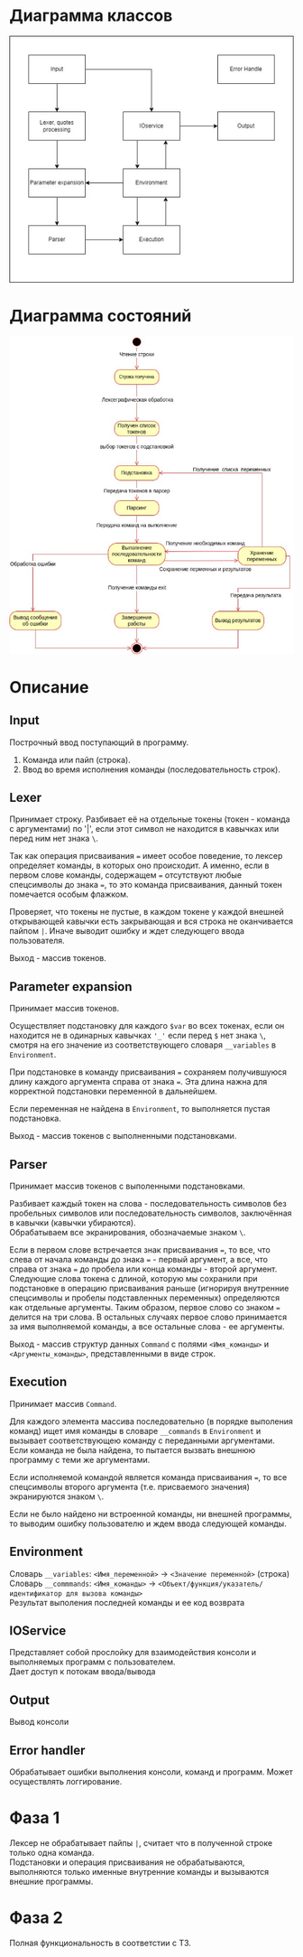 # Диаграмма классов

![](Classes.jpg)

# Диаграмма состояний

![](States.jpg)

# Описание

## Input
Построчный ввод поступающий в программу.
1. Команда или пайп (строка).
2. Ввод во время исполнения команды (последовательность строк).

## Lexer
Принимает строку. Разбивает её на отдельные токены (токен - команда с аргументами) по '|', если этот символ не находится в кавычках или перед ним нет знака `\`.

Так как операция присваивания `=` имеет особое поведение, то лексер определяет команды, в которых оно происходит. А именно, если в первом слове команды,
содержащем `=` отсутствуют любые спецсимволы до знака `=`, то это команда присваивания, данный токен помечается особым флажком. 

Проверяет, что токены не пустые, в каждом токене у каждой внешней открывающей кавычки есть закрывающая и вся строка не оканчивается пайпом `|`.
Иначе выводит ошибку и ждет следующего ввода пользователя.

Выход - массив токенов.

## Parameter expansion
Принимает массив токенов.

Осуществляет подстановку для каждого `$var` во всех токенах, если он находится не в одинарных кавычках `'_'` если перед `$` нет знака `\`,
смотря на его значение из соответствующего словаря `__variables` в `Environment`. 

При подстановке в команду присваивания `=` сохраняем получившуюся длину каждого аргумента справа от знака `=`.
Эта длина нажна для корректной подстановки переменной в дальнейшем.

Если переменная не найдена в `Environment`, то выполняется пустая подстановка.

Выход - массив токенов с выполненными подстановками. 

## Parser
Принимает массив токенов с выполенными подстановками.

Разбивает каждый токен на слова - последовательность символов без пробельных символов или последовательность символов,
заключённая в кавычки (кавычки убираются). \
Обрабатываем все экранирования, обозначаемые знаком `\`. 

Если в первом слове встречается знак присваивания `=`, то все,
что слева от начала команды до знака `=` - первый аргумент, а все, что справа от знака `=` до пробела или конца команды - второй аргумент.
Следующие слова токена с длиной, которую мы сохранили при подстановке в операцию присваивания раньше (игнорируя внутренние
спецсимволы и пробелы подставленных переменных) определяются как отдельные аргументы. 
Таким образом, первое слово со знаком `=` делится на три слова. В остальных случаях первое слово принимается за имя выполняемой команды,
а все остальные слова - ее аргументы. 

Выход - массив структур данных `Command` с полями `<Имя_команды>` и `<Аргументы_команды>`, представленными в виде строк.

## Execution
Принимает массив `Command`.

Для каждого элемента массива последовательно (в порядке выполения команд) ищет имя команды в словаре `__commands` в `Environment` и вызывает
соответствующею команду с переданными аргументами. Если команда не была найдена, то пытается вызвать внешнюю программу с теми же аргументами.

Если исполняемой командой является команда присваивания `=`, то все спецсимволы второго аргумента (т.е. присваемого значения) экранируются знаком `\`.

Если не было найдено ни встроенной команды, ни внешней программы, то выводим ошибку пользователю и ждем ввода следующей команды.

## Environment
Словарь `__variables`: `<Имя_переменной>` -> `<Значение переменной>` (строка) \
Словарь `__commmands`: `<Имя_команды>` -> `<Объект/функция/указатель/идентификатор для вызова команды>` \
Результат выполения последней команды и ее код возврата 

## IOService
Представляет собой прослойку для взаимодействия консоли и выполняемых программ с пользователем. \
Дает доступ к потокам ввода/вывода

## Output
Вывод консоли

## Error handler
Обрабатывает ошибки выполнения консоли, команд и программ.
Может осуществлять логгирование.


# Фаза 1 

Лексер не обрабатывает пайпы `|`, считает что в полученной строке только одна команда. \
Подстановки и операция присваивания не обрабатываются, выполняются только именные внутренние команды и вызываются внешние программы.

# Фаза 2

Полная функциональность в соответстии с ТЗ.
